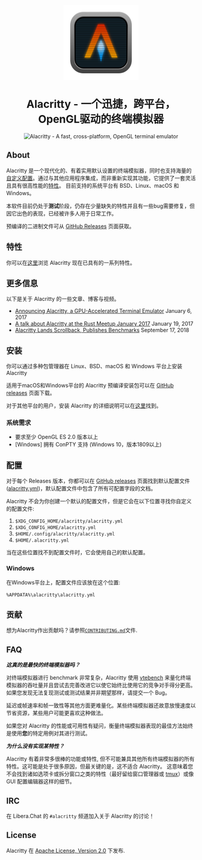 <p align="center">
    <img width="200" alt="Alacritty Logo" src="https://raw.githubusercontent.com/alacritty/alacritty/master/extra/logo/compat/alacritty-term%2Bscanlines.png">
</p>
<h1 align="center">Alacritty - 一个迅捷，跨平台，OpenGL驱动的终端模拟器</h1>

<p align="center">
  <img width="600"
       alt="Alacritty - A fast, cross-platform, OpenGL terminal emulator"
       src="https://user-images.githubusercontent.com/8886672/103264352-5ab0d500-49a2-11eb-8961-02f7da66c855.png">
</p>

## About

Alacritty 是一个现代化的、有着实用默认设置的终端模拟器，同时也支持海量的[自定义配置](#configuration)。通过与其他应用程序集成，而非重新实现其功能，它提供了一套灵活且具有很高性能的[特性](./docs/features_zh-CN.md)。
目前支持的系统平台有 BSD、Linux、macOS 和 Windows。

本软件目前仍处于**测试**阶段，仍存在少量缺失的特性并且有一些bug需要修复，但因它出色的表现，已经被许多人用于日常工作。

预编译的二进制文件可从 [GitHub Releases](https://github.com/alacritty/alacritty/releases) 页面获取。

## 特性

你可以在[这里](./docs/features_zh-CN.md)浏览 Alacritty 现在已具有的一系列特性。

## 更多信息

以下是关于 Alacritty 的一些文章、博客与视频。

- [Announcing Alacritty, a GPU-Accelerated Terminal Emulator](https://jwilm.io/blog/announcing-alacritty/) January 6, 2017
- [A talk about Alacritty at the Rust Meetup January 2017](https://www.youtube.com/watch?v=qHOdYO3WUTk) January 19, 2017
- [Alacritty Lands Scrollback, Publishes Benchmarks](https://jwilm.io/blog/alacritty-lands-scrollback/) September 17, 2018

## 安装

你可以通过多种包管理器在 Linux、BSD、macOS 和 Windows 平台上安装 Alacritty

适用于macOS和Windows平台的 Alacritty 预编译安装包可以在 [GitHub releases](https://github.com/alacritty/alacritty/releases) 页面下载。

对于其他平台的用户，安装 Alacritty 的详细说明可以在[这里](INSTALL_zh-CN.md)找到。

### 系统需求

- 要求至少 OpenGL ES 2.0 版本以上
- [Windows] 拥有 ConPTY 支持 (Windows 10，版本1809以上)

## 配置

对于每个 Releases 版本，你都可以在 [GitHub releases](https://github.com/alacritty/alacritty/releases) 页面找到默认配置文件 ([alacritty.yml](alacritty.yml))，默认配置文件中包含了所有可配置字段的文档。

Alacritty 不会为你创建一个默认的配置文件，但是它会在以下位置寻找你自定义的配置文件:

1. `$XDG_CONFIG_HOME/alacritty/alacritty.yml`
2. `$XDG_CONFIG_HOME/alacritty.yml`
3. `$HOME/.config/alacritty/alacritty.yml`
4. `$HOME/.alacritty.yml`

当在这些位置找不到配置文件时，它会使用自己的默认配置。

### Windows

在Windows平台上，配置文件应该放在这个位置:

`%APPDATA%\alacritty\alacritty.yml`

## 贡献

想为Alacritty作出贡献吗？请参照[`CONTRIBUTING.md`](CONTRIBUTING.md)文件.

## FAQ

**_这真的是最快的终端模拟器吗？_**

对终端模拟器进行 benchmark 非常复杂，Alacritty 使用
[vtebench](https://github.com/alacritty/vtebench) 来量化终端模拟器的吞吐量并且尝试去完善改进它以使它始终比使用它的竞争对手得分更高。如果您发现无法复现测试或测试结果并非期望那样，请提交一个 Bug。

延迟或帧速率和帧一致性等其他方面更难量化。某些终端模拟器还故意放慢速度以节省资源，某些用户可能更喜欢这种做法。

如果您对 Alacritty 的性能或可用性有疑问，衡量终端模拟器表现的最佳方法始终是使用**您**的特定用例对其进行测试。

**_为什么没有实现某特性？_**

Alacritty 有着非常多很棒的功能或特性, 但不可能兼具其他所有终端模拟器的所有特性。这可能是处于很多原因，但最关键的是，这不适合 Alacritty。 这意味着您不会找到诸如选项卡或拆分窗口之类的特性（最好留给窗口管理器或 [tmux](https://github.com/tmux/tmux)）或像 GUI 配置编辑器这样的细节。

## IRC

在 Libera.Chat 的 `#alacritty` 频道加入关于 Alacritty 的讨论！

## License

Alacritty 在 [Apache License, Version 2.0] 下发布.

[Apache License, Version 2.0]: https://github.com/alacritty/alacritty/blob/master/LICENSE-APACHE
